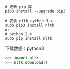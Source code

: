 ```shell
# 更新 pip 库
pip3 install --upgrade pip3

# 安装 nltk python 3.x
sudo pip3 install nltk
or
# python 2.x
sudo pip install nltk

```



下载数据：python3 

```python
>>> import nltk
>>> nltk.download()
```

